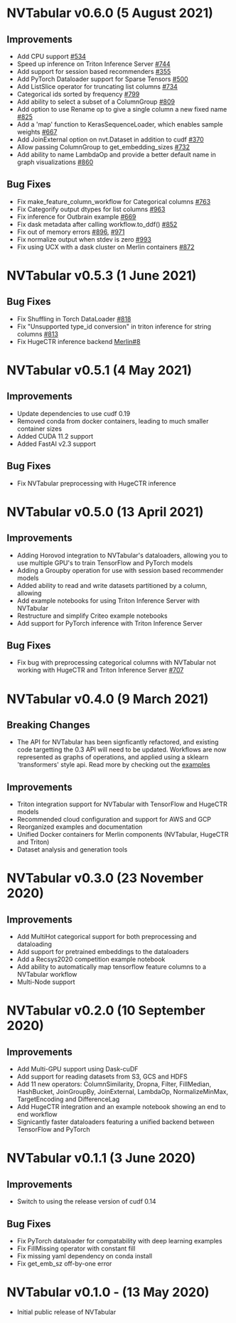 # NVTabular v0.6.0 (5 August 2021)

## Improvements
* Add CPU support [#534](https://github.com/NVIDIA/NVTabular/issues/534)
* Speed up inference on Triton Inference Server [#744](https://github.com/NVIDIA/NVTabular/issues/744)
* Add support for session based recommenders [#355](https://github.com/NVIDIA/NVTabular/issues/355)
* Add PyTorch Dataloader support for Sparse Tensors [#500](https://github.com/NVIDIA/NVTabular/issues/500)
* Add ListSlice operator for truncating list columns [#734](https://github.com/NVIDIA/NVTabular/issues/734)
* Categorical ids sorted by frequency [#799](https://github.com/NVIDIA/NVTabular/issues/799)
* Add ability to select a subset of a ColumnGroup [#809](https://github.com/NVIDIA/NVTabular/issues/809)
* Add option to use Rename op to give a single column a new fixed name [#825](https://github.com/NVIDIA/NVTabular/issues/824)
* Add a 'map' function to KerasSequenceLoader, which enables sample weights [#667](https://github.com/NVIDIA/NVTabular/issues/667)
* Add JoinExternal option on nvt.Dataset in addition to cudf [#370](https://github.com/NVIDIA/NVTabular/issues/370)
* Allow passing ColumnGroup to get_embedding_sizes [#732](https://github.com/NVIDIA/NVTabular/issues/732)
* Add ability to name LambdaOp and provide a better default name in graph visualizations [#860](https://github.com/NVIDIA/NVTabular/issues/860)

## Bug Fixes

* Fix make_feature_column_workflow for Categorical columns [#763](https://github.com/NVIDIA/NVTabular/issues/763)
* Fix Categorify output dtypes for list columns [#963](https://github.com/NVIDIA/NVTabular/issues/963)
* Fix inference for Outbrain example [#669](https://github.com/NVIDIA/NVTabular/issues/669)
* Fix dask metadata after calling workflow.to_ddf() [#852](https://github.com/NVIDIA/NVTabular/issues/734)
* Fix out of memory errors [#896](https://github.com/NVIDIA/NVTabular/issues/896), [#971](https://github.com/NVIDIA/NVTabular/pull/971)
* Fix normalize output when stdev is zero [#993](https://github.com/NVIDIA/NVTabular/pull/993)
* Fix using UCX with a dask cluster on Merlin containers [#872](https://github.com/NVIDIA/NVTabular/pull/872)

# NVTabular v0.5.3 (1 June 2021)

## Bug Fixes
* Fix Shuffling in Torch DataLoader [#818](https://github.com/NVIDIA/NVTabular/pull/818)
* Fix "Unsupported type_id conversion" in triton inference for string columns [#813](https://github.com/NVIDIA/NVTabular/issues/813)
* Fix HugeCTR inference backend [Merlin#8](https://github.com/NVIDIA-Merlin/Merlin/pull/8)

# NVTabular v0.5.1 (4 May 2021)

## Improvements

* Update dependencies to use cudf 0.19
* Removed conda from docker containers, leading to much smaller container sizes
* Added CUDA 11.2 support
* Added FastAI v2.3 support

## Bug Fixes

* Fix NVTabular preprocessing with HugeCTR inference

# NVTabular v0.5.0 (13 April 2021)

## Improvements

* Adding Horovod integration to NVTabular's dataloaders, allowing you to use multiple GPU's to train TensorFlow and PyTorch models
* Adding a Groupby operation for use with session based recommender models
* Added ability to read and write datasets partitioned by a column, allowing 
* Add example notebooks for using Triton Inference Server with NVTabular
* Restructure and simplify Criteo example notebooks
* Add support for PyTorch inference with Triton Inference Server

## Bug Fixes

* Fix bug with preprocessing categorical columns with NVTabular not working with HugeCTR and Triton Inference Server [#707](https://github.com/NVIDIA/NVTabular/issues/707)

# NVTabular v0.4.0 (9 March 2021)

## Breaking Changes

* The API for NVTabular has been signficantly refactored, and existing code targetting the 0.3 API will need to be updated.
Workflows are now represented as graphs of operations, and applied using a sklearn 'transformers' style api. Read more by
checking out the [examples](https://nvidia.github.io/NVTabular/v0.4.0/examples/index.html)

## Improvements

* Triton integration support for NVTabular with TensorFlow and HugeCTR models
* Recommended cloud configuration and support for AWS and GCP
* Reorganized examples and documentation
* Unified Docker containers for Merlin components (NVTabular, HugeCTR and Triton)
* Dataset analysis and generation tools

# NVTabular v0.3.0 (23 November 2020)

## Improvements

* Add MultiHot categorical support for both preprocessing and dataloading
* Add support for pretrained embeddings to the dataloaders
* Add a Recsys2020 competition example notebook
* Add ability to automatically map tensorflow feature columns to a NVTabular workflow
* Multi-Node support

# NVTabular v0.2.0 (10 September 2020)

## Improvements

* Add Multi-GPU support using Dask-cuDF
* Add support for reading datasets from S3, GCS and HDFS
* Add 11 new operators: ColumnSimilarity, Dropna, Filter, FillMedian, HashBucket, JoinGroupBy, JoinExternal, LambdaOp, NormalizeMinMax, TargetEncoding and DifferenceLag
* Add HugeCTR integration and an example notebook showing an end to end workflow
* Signicantly faster dataloaders featuring a unified backend between TensorFlow and PyTorch

# NVTabular v0.1.1 (3 June 2020)

## Improvements

* Switch to using the release version of cudf 0.14

## Bug Fixes

* Fix PyTorch dataloader for compatability with deep learning examples
* Fix FillMissing operator with constant fill
* Fix missing yaml dependency on conda install
* Fix get_emb_sz off-by-one error

# NVTabular v0.1.0 - (13 May 2020)

* Initial public release of NVTabular
